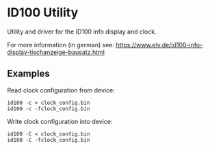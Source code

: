 ID100 Utility
=============

Utility and driver for the ID100 info display and clock.

For more information (in german) see:
https://www.elv.de/id100-info-display-tischanzeige-bausatz.html

Examples
--------

Read clock configuration from device:

    id100 -c > clock_config.bin
    id100 -c -fclock_config.bin

Write clock configuration into device:

    id100 -C < clock_config.bin
    id100 -C -fclock_config.bin
